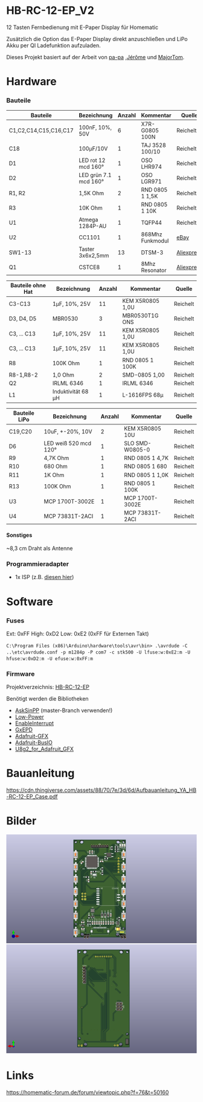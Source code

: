 # HB-RC-12-EP_V2
12 Tasten Fernbedienung mit E-Paper Display für Homematic

Zusätzlich die Option das E-Paper Display direkt anzuschließen und LiPo Akku per QI Ladefunktion aufzuladen.

Dieses Projekt basiert auf der Arbeit von [pa-pa](https://github.com/pa-pa/AskSinPP) ,[Jérôme](https://github.com/jp112sdl/HB-RC-4-Dis-TH) und [MajorTom](https://github.com/TomMajor/SmartHome/tree/master/PCB/HB-RC-12-EP).


# Hardware

### Bauteile

Bauteile                   | Bezeichnung          | Anzahl | Kommentar        | Quelle   |
-------------------------- | -------------------- | ------ | ---------------- | -------- |
C1,C2,C14,C15,C16,C17      | 100nF, 10%, 50V      |   6    |  X7R-G0805 100N  |Reichelt  |
C18                        | 100µF/10V            |   1    | TAJ 3528 100/10  |Reichelt  |
D1                         | LED rot 12 mcd 160°  |   1    | OSO LHR974       |Reichelt  |
D2                         | LED grün 7.1 mcd 160°|   1    | OSO LGR971       |Reichelt  |
R1, R2                     | 1,5K Ohm             |   2    | RND 0805 1 1,5K  |Reichelt  |
R3                         | 10K Ohm              |   1    | RND 0805 1 10K   |Reichelt  |
U1                         | Atmega 1284P-AU      |   1    | TQFP44           |Reichelt  |
U2                         | CC1101               |   1    | 868Mhz Funkmodul |[eBay](https://www.ebay.de/itm/1-2-5PCS-CC1101-868MHZ-Kabellos-Modul-Long-Distance-Transmission-Antenne-1-8V/322983173720?ssPageName=STRK%3AMEBIDX%3AIT&var=512121286081&_trksid=p2057872.m2749.l2649)|
SW1-13                     | Taster 3x6x2,5mm     |  13    | DTSM-3           |[Aliexpress](https://de.aliexpress.com/item/32672806661.html)|
Q1                         | CSTCE8               |   1    | 8Mhz Resonator   |[Aliexpress](https://de.aliexpress.com/item/32436805954.html?spm=a2g0s.9042311.0.0.27424c4dFOxBvK)|


Bauteile ohne Hat          | Bezeichnung          | Anzahl | Kommentar        | Quelle |
-------------------------- | -------------------- | ------ | ---------------- | ------ |
C3-C13                     | 1µF, 10%, 25V        |  11    | KEM X5R0805 1,0U |Reichelt|
D3, D4, D5                 | MBR0530              |   3    | MBR0530T1G ONS   |Reichelt|
C3, ... C13                | 1µF, 10%, 25V        |  11    | KEM X5R0805 1,0U |Reichelt|
C3, ... C13                | 1µF, 10%, 25V        |  11    | KEM X5R0805 1,0U |Reichelt|
R8                         | 100K Ohm             |   1    | RND 0805 1 100K  |Reichelt|
R8-1,R8-2                  | 1,0 Ohm              |   2    | SMD-0805 1,00    |Reichelt|
Q2                         | IRLML 6346           |   1    | IRLML 6346       |Reichelt|
L1                         | Induktivität 68 µH   |   1    | L-1616FPS 68µ    |Reichelt|


Bauteile LiPo              | Bezeichnung          | Anzahl | Kommentar       | Quelle |
-------------------------- | -------------------- | ------ | --------------- | ------ |
C19,C20                    | 10uF, +-20%, 10V     |   2    | KEM X5R0805 10U |Reichelt|
D6                         | LED weiß 520 mcd 120°|   1    | SLO SMD-W0805-0 |Reichelt|
R9                         | 4,7K Ohm             |   1    | RND 0805 1 4,7K |Reichelt|
R10                        | 680 Ohm              |   1    | RND 0805 1 680  |Reichelt|
R11                        | 1K Ohm               |   1    | RND 0805 1 1,0K |Reichelt|
R13                        | 100K Ohm             |   1    | RND 0805 1 100K |Reichelt|
U3                         | MCP 1700T-3002E      |   1    | MCP 1700T-3002E |Reichelt|
U4                         | MCP 73831T-2ACI      |   1    | MCP 73831T-2ACI |Reichelt|

#### Sonstiges

~8,3 cm Draht als Antenne

### Programmieradapter
- 1x ISP (z.B. [diesen hier](https://www.diamex.de/dxshop/USB-ISP-Programmer-fuer-Atmel-AVR-Rev2))


# Software

### Fuses
Ext:  0xFF
High: 0xD2
Low:  0xE2 (0xFF für Externen Takt)

`C:\Program Files (x86)\Arduino\hardware\tools\avr\bin> .\avrdude -C ..\etc\avrdude.conf -p m1284p -P com7 -c stk500 -U lfuse:w:0xE2:m -U hfuse:w:0xD2:m -U efuse:w:0xFF:m`


### Firmware

Projektverzeichnis: [HB-RC-12-EP](https://github.com/jp112sdl/HB-RC-12-EP)

Benötigt werden die Bibliotheken
  - [AskSinPP](https://github.com/pa-pa/AskSinPP) (master-Branch verwenden!)
  - [Low-Power](https://github.com/rocketscream/Low-Power)
  - [EnableInterrupt](https://github.com/GreyGnome/EnableInterrupt)
  - [GxEPD](https://github.com/ZinggJM/GxEPD) 
  - [Adafruit-GFX](https://github.com/adafruit/Adafruit-GFX-Library)
  - [Adafruit-BusIO](https://github.com/adafruit/Adafruit_BusIO)
  - [U8g2_for_Adafruit_GFX](https://github.com/olikraus/U8g2_for_Adafruit_GFX)

# Bauanleitung

https://cdn.thingiverse.com/assets/88/70/7e/3d/6d/Aufbauanleitung_YA_HB-RC-12-EP_Case.pdf


# Bilder
![Vorderseite](https://github.com/maxx3105/HB-RC-12-EP_V2/blob/main/HB-RC-12-EP-2/HB-RC-12-EP-2_top.png)
![Rückseite](https://github.com/maxx3105/HB-RC-12-EP_V2/blob/main/HB-RC-12-EP-2/HB-RC-12-EP-2_bottom.png)


# Links
https://homematic-forum.de/forum/viewtopic.php?f=76&t=50160
